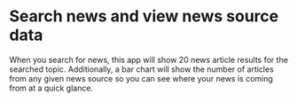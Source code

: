 # Search news and view news source data

When you search for news, this app will show 20 news article results for the searched topic. Additionally, a bar chart will show the number of articles from any given news source so you can see where your news is coming from at a quick glance.
